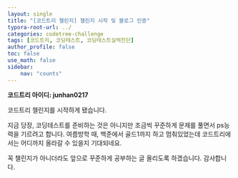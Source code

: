```yaml
---
layout: single
title: "[코드트리 챌린지] 챌린지 시작 및 블로그 인증"
typora-root-url: ../
categories: codetree-challenge
tags: [코드트리, 코딩테스트, 코딩테스트실력진단]
author_profile: false
toc: false
use_math: false
sidebar:
    nav: "counts"
---
```




**코드트리 아이디: junhan0217**



코드트리 챌린지를 시작하게 됐습니다.

지금 당장, 코딩테스트를 준비하는 것은 아니지만 조금씩 꾸준하게 문제를 풀면서 ps능력을 기르려고 합니다. 여름방학 때, 백준에서 골드1까지 하고 멈춰있었는데 코드트리에서는 어디까지 올라갈 수 있을지 기대되네요.

꼭 챌린지가 아니더라도 앞으로 꾸준하게 공부하는 글 올리도록 하겠습니다. 감사합니다.

